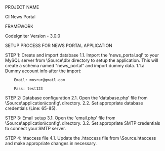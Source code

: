 PROJECT NAME

CI News Portal

FRAMEWORK

CodeIgniter
Version - 3.0.0

SETUP PROCESS FOR NEWS PORTAL APPLICATION

STEP 1: Create and import database 1.1. Import the 'news_portal.sql' to your MySQL server from \Source\db\ directory to setup the application. This will create a schema named "news_portal" and import dummy data. 1.1.a Dummy account info after the import:

        Email: mosrur@gmail.com  
        
        Pass: test123  
STEP 2: Database configuration 2.1. Open the 'database.php' file from \Source\application\config\ directory. 2.2. Set appropriate database credentials (Line: 65-85).

STEP 3: Email setup 3.1. Open the 'email.php' file from \Source\application\config\ directory. 3.2. Set appropriate SMTP credentials to connect your SMTP server.

STEP 4: htaccess file 4.1. Update the .htaccess file from \Source.htaccess and make appropriate changes in necessary.
